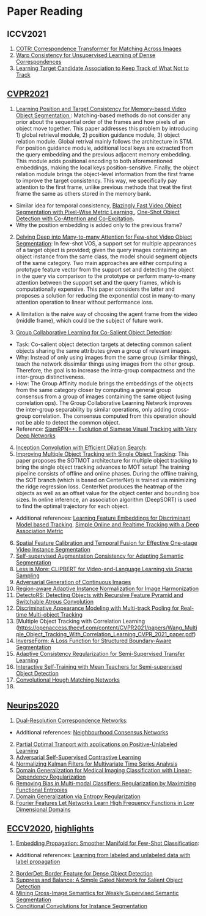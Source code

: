 # Paper Reading
## ICCV2021
1) [COTR: Correspondence Transformer for Matching Across Images](https://github.com/ubc-vision/COTR)
2) [Warp Consistency for Unsupervised Learning of Dense Correspondences](https://arxiv.org/abs/2104.03308)
3) [Learning Target Candidate Association to Keep Track of What Not to Track](https://arxiv.org/abs/2103.16556)

## [CVPR2021](https://openaccess.thecvf.com/CVPR2021?day=2021-06-24)
1) [Learning Position and Target Consistency for Memory-based Video Object Segmentation
](https://arxiv.org/abs/2104.04329): Matching-based methods do not consider any prior about the sequential order of the frames and how pixels of an object move together.
This paper addresses this problem by introducing 1) global retrieval module, 2) position guidance module, 3) object relation module. Global retrival mainly follows the architecture in STM. For position guidance module, additional local keys are extracted from the query embedding and the previous adjacent memory embedding.
This module adds positional encoding to both aforementioned embeddings, making the local keys position-sensitive. 
Finally, the object relation module brings the object-level information from the first frame to improve the target consistency.
This way, we specifically pay attention to the first frame, unlike previous methods that treat the first frame the same as others stored in the memory bank. <br/>
* Similar idea for temporal consistency, [Blazingly Fast Video Object Segmentation with Pixel-Wise Metric Learning
](https://arxiv.org/abs/1804.03131), [One-Shot Object Detection with Co-Attention and Co-Excitation](https://github.com/timy90022/One-Shot-Object-Detection). <br/>
* Why the position embedding is added only to the previous frame?
2) [Delving Deep into Many-to-many Attention for Few-shot Video Object Segmentation](https://openaccess.thecvf.com/content/CVPR2021/papers/Chen_Delving_Deep_Into_Many-to-Many_Attention_for_Few-Shot_Video_Object_Segmentation_CVPR_2021_paper.pdf): In few-shot VOS, a support set for multiple appearances of a target object is provided; given the query images containing an object instance from the same class, the model should segment objects of the same category.
Two main approaches are either computing a prototype feature vector from the support set and detecting the object in the query via comparison to the prototype or perform many-to-many attention between the support set and the query frames, which is computationally expensive.
This paper considers the latter and proposes a solution for reducing the exponential cost in many-to-many attention operation to linear without performance loss. 
* A limitation is the naive way of choosing the agent frame from the video (middle frame), which could be the subject of future work. <br/>

3) [Group Collaborative Learning for Co-Salient Object Detection](https://arxiv.org/abs/2104.01108): <br/>
* Task: Co-salient object detection targets at detecting common salient objects sharing the same attributes given a group of relevant images. <br/>
* Why:  Instead of only using images from the same group (similar things), teach the network dissimilar things using images from the other group. Therefore, the goal is to increase the intra-group compactness and the inter-group distinctiveness.<br/>
* How: The Group Affinity module brings the embeddings of the objects from the same category closer by computing a general group consensus from a group of images containing the same object (using correlation ops). The Group Collaborative Learning Network improves the inter-group separability by similar operations, only adding cross-group correlation. The consensus computed from this operation should not be able to detect the common object.<br/>
* Reference: [SiamRPN++: Evolution of Siamese Visual Tracking with Very Deep Networks](https://openaccess.thecvf.com/content_CVPR_2019/papers/Li_SiamRPN_Evolution_of_Siamese_Visual_Tracking_With_Very_Deep_Networks_CVPR_2019_paper.pdf)

4) [Inception Convolution with Efficient Dilation Search](https://arxiv.org/abs/2012.13587):
5) [Improving Multiple Object Tracking with Single Object Tracking](https://openaccess.thecvf.com/content/CVPR2021/papers/Zheng_Improving_Multiple_Object_Tracking_With_Single_Object_Tracking_CVPR_2021_paper.pdf): This paper proposes the SOTMOT architecture for multiple object tracking to bring the single object tracking advances to MOT setup!
The training pipeline consists of offline and online phases. 
During the offline training, the SOT branch (which is based on CenterNet) is trained via minimizing the ridge regression loss.
CenterNet produces the heatmap of the objects as well as an offset value for the object center and bounding box sizes.
In online inference, an association algorithm (DeepSORT) is used to find the optimal trajectory for each object. <br/>
* Additional references: [Learning Feature Embeddings for Discriminant Model based Tracking](https://arxiv.org/pdf/1906.10414.pdf), [Simple Online and Realtime Tracking with a Deep Association Metric](https://arxiv.org/abs/1703.07402)

6) [Spatial Feature Calibration and Temporal Fusion for Effective One-stage Video Instance Segmentation](https://arxiv.org/abs/2104.05606)
7) [Self-supervised Augmentation Consistency for Adapting Semantic Segmentation](https://arxiv.org/abs/2105.00097)
8) [Less is More: CLIPBERT for Video-and-Language Learning via Sparse Sampling](https://openaccess.thecvf.com/content/CVPR2021/papers/Lei_Less_Is_More_ClipBERT_for_Video-and-Language_Learning_via_Sparse_Sampling_CVPR_2021_paper.pdf)
9) [Adversarial Generation of Continuous Images](https://openaccess.thecvf.com/content/CVPR2021/papers/Skorokhodov_Adversarial_Generation_of_Continuous_Images_CVPR_2021_paper.pdf)
10) [Region-aware Adaptive Instance Normalization for Image Harmonization](https://openaccess.thecvf.com/content/CVPR2021/papers/Ling_Region-Aware_Adaptive_Instance_Normalization_for_Image_Harmonization_CVPR_2021_paper.pdf)
11) [DetectoRS: Detecting Objects with Recursive Feature Pyramid and Switchable Atrous Convolution](https://openaccess.thecvf.com/content/CVPR2021/papers/Qiao_DetectoRS_Detecting_Objects_With_Recursive_Feature_Pyramid_and_Switchable_Atrous_CVPR_2021_paper.pdf)
12) [Discriminative Appearance Modeling with Multi-track Pooling for Real-time Multi-object Tracking](https://openaccess.thecvf.com/content/CVPR2021/papers/Kim_Discriminative_Appearance_Modeling_With_Multi-Track_Pooling_for_Real-Time_Multi-Object_Tracking_CVPR_2021_paper.pdf)
13) [Multiple Object Tracking with Correlation Learning (https://openaccess.thecvf.com/content/CVPR2021/papers/Wang_Multiple_Object_Tracking_With_Correlation_Learning_CVPR_2021_paper.pdf)
14) [InverseForm: A Loss Function for Structured Boundary-Aware Segmentation](https://openaccess.thecvf.com/content/CVPR2021/papers/Borse_InverseForm_A_Loss_Function_for_Structured_Boundary-Aware_Segmentation_CVPR_2021_paper.pdf)
15) [Adaptive Consistency Regularization for Semi-Supervised Transfer Learning](https://openaccess.thecvf.com/content/CVPR2021/papers/Abuduweili_Adaptive_Consistency_Regularization_for_Semi-Supervised_Transfer_Learning_CVPR_2021_paper.pdf)
16) [Interactive Self-Training with Mean Teachers for Semi-supervised Object Detection](https://openaccess.thecvf.com/content/CVPR2021/papers/Yang_Interactive_Self-Training_With_Mean_Teachers_for_Semi-Supervised_Object_Detection_CVPR_2021_paper.pdf)
17) [Convolutional Hough Matching Networks](https://openaccess.thecvf.com/content/CVPR2021/papers/Min_Convolutional_Hough_Matching_Networks_CVPR_2021_paper.pdf)
18) []()


## [Neurips2020](https://proceedings.neurips.cc/paper/2020)
1) [Dual-Resolution Correspondence Networks](https://arxiv.org/abs/2006.08844):
* Additional references: [Neighbourhood Consensus Networks](https://arxiv.org/abs/1810.10510)
2) [Partial Optimal Tranport with applications on Positive-Unlabeled Learning](https://proceedings.neurips.cc/paper/2020/hash/1e6e25d952a0d639b676ee20d0519ee2-Abstract.html)
3) [Adversarial Self-Supervised Contrastive Learning](https://proceedings.neurips.cc/paper/2020/hash/1f1baa5b8edac74eb4eaa329f14a0361-Abstract.html)
4) [Normalizing Kalman Filters for Multivariate Time Series Analysis](https://proceedings.neurips.cc/paper/2020/hash/1f47cef5e38c952f94c5d61726027439-Abstract.html)
5) [Domain Generalization for Medical Imaging Classification with Linear-Dependency Regularization](https://proceedings.neurips.cc/paper/2020/hash/201d7288b4c18a679e48b31c72c30ded-Abstract.html)
6) [Removing Bias in Multi-modal Classifiers: Regularization by Maximizing Functional Entropies](https://proceedings.neurips.cc/paper/2020/hash/20d749bc05f47d2bd3026ce457dcfd8e-Abstract.html)
7) [Domain Generalization via Entropy Regularization](https://proceedings.neurips.cc/paper/2019/file/2974788b53f73e7950e8aa49f3a306db-Paper.pdf)
8) [Fourier Features Let Networks Learn High Frequency Functions in Low Dimensional Domains](https://bmild.github.io/fourfeat/)

## [ECCV2020](https://www.ecva.net/papers.php), [highlights](https://www.paperdigest.org/2020/08/eccv-2020-highlights/)
1) [Embedding Propagation: Smoother Manifold for Few-Shot Classification](https://arxiv.org/abs/2003.04151):
* Additional references: [Learning from labeled and unlabeled data with label propagation](http://mlg.eng.cam.ac.uk/zoubin/papers/CMU-CALD-02-107.pdf)
2) [ BorderDet: Border Feature for Dense Object Detection](https://www.ecva.net/papers/eccv_2020/papers_ECCV/html/2211_ECCV_2020_paper.php)
3) [Suppress and Balance: A Simple Gated Network for Salient Object Detection](https://www.ecva.net/papers/eccv_2020/papers_ECCV/html/2852_ECCV_2020_paper.php)
4) [Mining Cross-Image Semantics for Weakly Supervised Semantic Segmentation](https://www.ecva.net/papers/eccv_2020/papers_ECCV/html/3387_ECCV_2020_paper.php)
5) [Conditional Convolutions for Instance Segmentation](https://www.ecva.net/papers/eccv_2020/papers_ECCV/papers/123460273.pdf)
